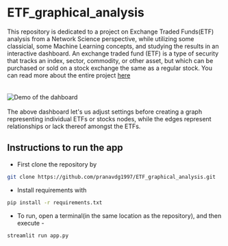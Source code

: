 # ETF_graphical_analysis

This repository is dedicated to a project on Exchange Traded Funds(ETF) analysis from a Network Science perspective, while utilizing some classicial, some Machine Learning concepts, and studying the results in an interactive dashboard. An exchange traded fund (ETF) is a type of security that tracks  an  index,  sector,  commodity,  or  other  asset,  but which can be purchased or sold on a stock exchange the same  as  a  regular  stock. You can read more about the entire project [here](https://github.com/pranavdg1997/ETF_graphical_analysis/blob/main/assets/report_only.pdf)\
\
\
![Demo of the dahboard](https://github.com/pranavdg1997/ETF_graphical_analysis/blob/main/assets/demo.gif)
\
\
The above dashboard let's us adjust settings before creating a graph representing individual ETFs or stocks nodes, while the edges represent relationships or lack thereof amongst the ETFs.

## Instructions to run the app

 * First clone the repository by 
 ```sh
git clone https://github.com/pranavdg1997/ETF_graphical_analysis.git
```
 * Install requirements with 
 
 ```sh
pip install -r requirements.txt
```

 * To run, open a terminal(in the same location as the repository), and then execute - 

 ```sh
streamlit run app.py
```
